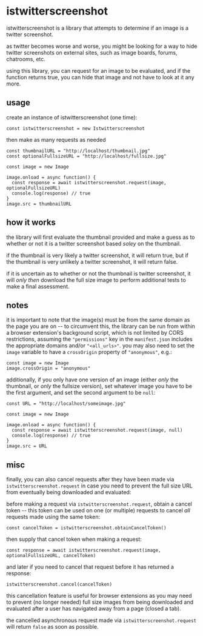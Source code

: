 # istwitterscreenshot

istwitterscreenshot is a library that attempts to determine if an image is a twitter screenshot.

as twitter becomes worse and worse, you might be looking for a way to hide twitter screenshots on external sites, such as image boards, forums, chatrooms, etc. 

using this library, you can request for an image to be evaluated, and if the function returns true, you can hide that image and not have to look at it any more.

## usage

create an instance of istwitterscreenshot (one time):

    const istwitterscreenshot = new Istwitterscreenshot
    
then make as many requests as needed

    const thumbnailURL = "http://localhost/thumbnail.jpg"
    const optionalFullsizeURL = "http://localhost/fullsize.jpg"

    const image = new Image

    image.onload = async function() {
      const response = await istwitterscreenshot.request(image, optionalFullsizeURL)
      console.log(response) // true
    }
    image.src = thumbnailURL
    
## how it works

the library will first evaluate the thumbnail provided and make a guess as to whether or not it is a twitter screenshot based *soley* on the thumbnail.

if the thumbnail is very likely a twitter screenshot, it will return true, but if the thumbnail is very unlikely a twitter screenshot, it will return false.

if it is uncertain as to whether or not the thumbnail is twitter screenshot, it will *only then* download the full size image to perform additional tests to make a final assessment.
    
## notes

it is important to note that the image(s) must be from the same domain as the page you are on -- to circumvent this, the library can be run from within a browser extension's background script, which is not limited by CORS restrictions, assuming the `"permissions"` key in the `manifest.json` includes the appropriate domains and/or `"<all_urls>"`. you may also need to set the `image` variable to have a `crossOrigin` property of `"anonymous"`, e.g.:

    const image = new Image
    image.crossOrigin = "anonymous"
    
additionally, if you only have one version of an image (either *only* the thumbnail, or *only* the fullsize version), set whatever image you have to be the first argument, and set the second argument to be `null`: 

    const URL = "http://localhost/someimage.jpg"
    
    const image = new Image

    image.onload = async function() {
      const response = await istwitterscreenshot.request(image, null)
      console.log(response) // true
    }
    image.src = URL

## misc

finally, you can also cancel requests after they have been made via `istwitterscreenshot.request` in case you need to prevent the full size URL from eventually being downloaded and evaluated:

before making a request via `istwitterscreenshot.request`, obtain a cancel token -- this token can be used on one (or multiple) requests to cancel *all* requests made using the same token:

    const cancelToken = istwitterscreenshot.obtainCancelToken()
    
then supply that cancel token when making a request:

    const response = await istwitterscreenshot.request(image, optionalFullsizeURL, cancelToken)
    
and later if you need to cancel that request before it has returned a response:

    istwitterscreenshot.cancel(cancelToken)
    
this cancellation feature is useful for browser extensions as you may need to prevent (no longer needed) full size images from being downloaded and evaluated after a user has navigated away from a page (closed a tab).

the cancelled asynchronous request made via `istwitterscreenshot.request` will return `false` as soon as possible.

